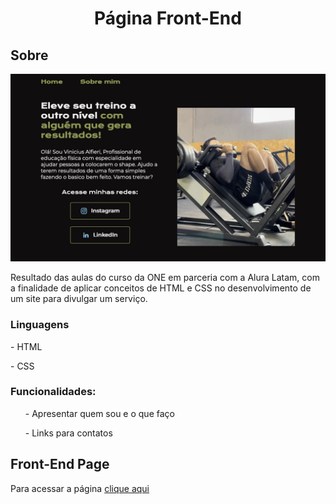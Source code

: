 <h1 align = "center">Página Front-End</h1>
<h2> Sobre </h2>
<img src="https://raw.githubusercontent.com/viniciusAlfieri98/Pagina-Front-end/refs/heads/main/Img/capa-do-site.png"alt="capa-do-site"> 
<p> Resultado das aulas do curso da ONE em parceria com a Alura Latam, com a finalidade de aplicar conceitos de HTML e CSS no desenvolvimento de um site para divulgar um serviço.</p>
<h3>Linguagens</h3>
<p> - HTML</p>
<p> - CSS</p>

<h3>Funcionalidades:</h3>

<ul>- Apresentar quem sou e o que faço</ul>
<ul>- Links para contatos</ul>

## Front-End Page

Para acessar a página [clique aqui](https://pagina-front-end-murex.vercel.app)

   
